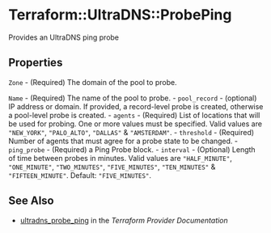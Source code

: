 # Terraform::UltraDNS::ProbePing

Provides an UltraDNS ping probe

## Properties

`Zone` - (Required) The domain of the pool to probe.

`Name` - (Required) The name of the pool to probe. - `pool_record` - (optional) IP address or domain. If provided, a record-level probe is created, otherwise a pool-level probe is created. - `agents` - (Required) List of locations that will be used for probing. One or more values must be specified. Valid values are `"NEW_YORK"`, `"PALO_ALTO"`, `"DALLAS"` & `"AMSTERDAM"`. - `threshold` - (Required) Number of agents that must agree for a probe state to be changed. - `ping_probe` - (Required) a Ping Probe block. - `interval` - (Optional) Length of time between probes in minutes. Valid values are `"HALF_MINUTE"`, `"ONE_MINUTE"`, `"TWO_MINUTES"`, `"FIVE_MINUTES"`, `"TEN_MINUTES"` & `"FIFTEEN_MINUTE"`. Default: `"FIVE_MINUTES"`.


## See Also

* [ultradns_probe_ping](https://www.terraform.io/docs/providers/ultradns/r/probe_ping.html) in the _Terraform Provider Documentation_